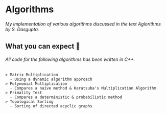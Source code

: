 # Algorithms

###### My implementation of various algorithms discussed in the text *Aglorithms by S. Dasgupta*.

## What you can expect 🤔

###### All code for the following algorithms has been written in C++.
```
> Matrix Multiplication 
  - Using a dynamic algorithm approach 
> Polynomial Multiplication 
  - Compares a naive method & Karatsuba's Multiplication Algorithm
> Primality Test 
  - Compares a deterministic & probabilistic method
> Topological Sorting
  - Sorting of directed acyclic graphs

```



